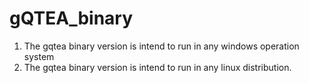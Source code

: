 # gQTEA_binary
 1. The gqtea binary version is intend to run in any windows operation system
 2. The gqtea binary version is intend to run in any linux distribution.
